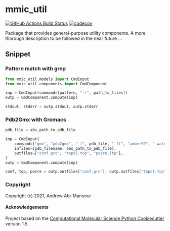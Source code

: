 mmic_util
==============================
[//]: # (Badges)
[![GitHub Actions Build Status](https://github.com/MolSSI/mmic_util/workflows/CI/badge.svg)](https://github.com/MolSSI/mmic_util/actions?query=workflow%3ACI)
[![codecov](https://codecov.io/gh/MolSSI/mmic_util/branch/main/graph/badge.svg)](https://codecov.io/gh/MolSSI/mmic_util/branch/main)

Package that provides general-purpose utility components.
A more thorough description to be followed in the near future ...

## Snippet
### Pattern match with grep
```python
from mmic_util.models import CmdInput
from mmic_util.components import CmdComponent

inp = CmdInput(command=[pattern, "-r", path_to_files])
outp = CmdComponent.compute(inp)

stdout, stderr = outp.stdout, outp.stderr
```

### Pdb2Gmx with Gromacs
```python
pdb_file = abs_path_to_pdb_file

inp = CmdInput(
    command=["gmx", "pdb2gmx", "-f", pdb_file, "-ff", "amber99", "-water", "none"],
    infiles={pdb_filename: abs_path_to_pdb_file},
    outfiles=["conf.gro", "topol.top", "posre.itp"],
)
outp = CmdComponent.compute(inp)

conf, top, posre = outp.outfiles["conf.gro"], outp.outfiles["topol.top"], outp.outfiles["posre.itp"]
```

### Copyright

Copyright (c) 2021, Andrew Abi-Mansour


#### Acknowledgements
 
Project based on the 
[Computational Molecular Science Python Cookiecutter](https://github.com/molssi/cookiecutter-cms) version 1.5.

